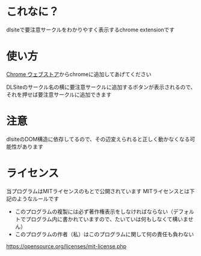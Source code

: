 # これなに？

dlsiteで要注意サークルをわかりやすく表示するchrome extensionです

# 使い方

[Chrome ウェブストア](https://chrome.google.com/webstore/detail/dlsitewarn/ipdaimdompnlnjdiinhmopifkndbainf?hl=ja)からchromeに追加してあげてください

DLSiteのサークル名の横に要注意サークルに追加するボタンが表示されるので、それを押せば要注意サークルに追加できます

# 注意

dlsiteのDOM構造に依存してるので、その辺変えられると正しく動かなくなる可能性があります

# ライセンス

当プログラムはMITライセンスのもとで公開されています MITライセンスとは下記のようなルールです

* このプログラムの複製には必ず著作権表示をしなければならない（デフォルトでプログラム内に書かれていますので、たいていは何もしなくて構いません）
* このプログラムの作者（私）はこのプログラムに関して何の責任も負わない

https://opensource.org/licenses/mit-license.php
